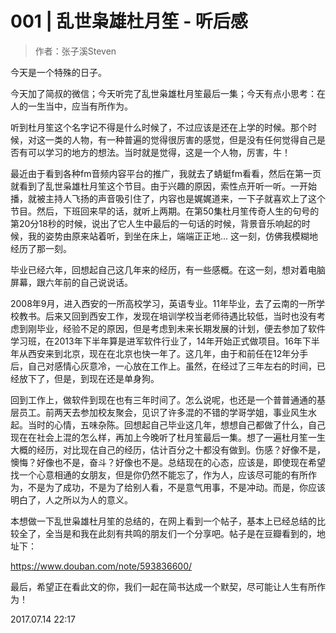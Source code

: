 # 001 | 乱世枭雄杜月笙 - 听后感

> 作者：张子溪Steven

今天是一个特殊的日子。

今天加了简叔的微信；今天听完了乱世枭雄杜月笙最后一集；今天有点小思考：在人的一生当中，应当有所作为。

听到杜月笙这个名字记不得是什么时候了，不过应该是还在上学的时候。那个时候，对这一类的人物，有一种普遍的觉得很厉害的感觉，但是没有任何觉得自己是否有可以学习的地方的想法。当时就是觉得，这是一个人物，厉害，牛！

最近由于看到各种fm音频内容平台的推广，我就去了蜻蜓fm看看，然后在第一页就看到了乱世枭雄杜月笙这个节目。由于兴趣的原因，索性点开听一听。一开始播，就被主持人飞扬的声音吸引住了，内容也是娓娓道来，一下子就喜欢上了这个节目。然后，下班回来早的话，就听上两期。在第50集杜月笙传奇人生的句号的第20分18秒的时候，说出了它人生中最后的一句话的时候，背景音乐响起的时候，我的姿势由原来站着听，到坐在床上，端端正正地... 这一刻，仿佛我模糊地经历了那一刻。

毕业已经六年，回想起自己这几年来的经历，有一些感概。在这一刻，想对着电脑屏幕，跟六年前的自己说说话。

2008年9月，进入西安的一所高校学习，英语专业。11年毕业，去了云南的一所学校教书。后来又回到西安工作，发现在培训学校当老师待遇比较低，当时也没有考虑到刚毕业，经验不足的原因，但是考虑到未来长期发展的计划，便去参加了软件学习班，在2013年下半年算是进军软件行业了，14年开始正式做项目。16年下半年从西安来到北京，现在在北京也快一年了。这几年，由于和前任在12年分手后，自己对感情心灰意冷，一心放在工作上。虽然，在经过了三年左右的时间，已经放下了，但是，到现在还是单身狗。

回到工作上，做软件到现在也有三年时间了。怎么说呢，也还是一个普普通通的基层员工。前两天去参加校友聚会，见识了许多混的不错的学哥学姐，事业风生水起。当时的心情，五味杂陈。回想起自己毕业这几年，想想自己都做了什么，自己现在在社会上混的怎么样，再加上今晚听了杜月笙最后一集。想了一遍杜月笙一生大概的经历，对比现在自己的经历，估计百分之十都没有做到。伤感？好像不是，懊悔？好像也不是，奋斗？好像也不是。总结现在的心态，应该是，即使现在希望找一个心意相通的女朋友，但是你仍然不能忘了，作为人，应该尽可能的有所作为，不是为了成功，不是为了给别人看，不是意气用事，不是冲动。而是，你应该明白了，人之所以为人的意义。

本想做一下乱世枭雄杜月笙的总结的，在网上看到一个帖子，基本上已经总结的比较全了，全当是和我在此刻有共鸣的朋友们一个分享吧。帖子是在豆瓣看到的，地址下：

https://www.douban.com/note/593836600/

最后，希望正在看此文的你，我们一起在简书达成一个默契，尽可能让人生有所作为！

2017.07.14  22:17
